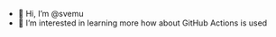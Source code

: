 - 👋 Hi, I’m @svemu
- 👀 I’m interested in learning more how about GitHub Actions is used

<!---
svemu/svemu is a ✨ special ✨ repository because its `README.md` (this file) appears on your GitHub profile.
You can click the Preview link to take a look at your changes.
--->

